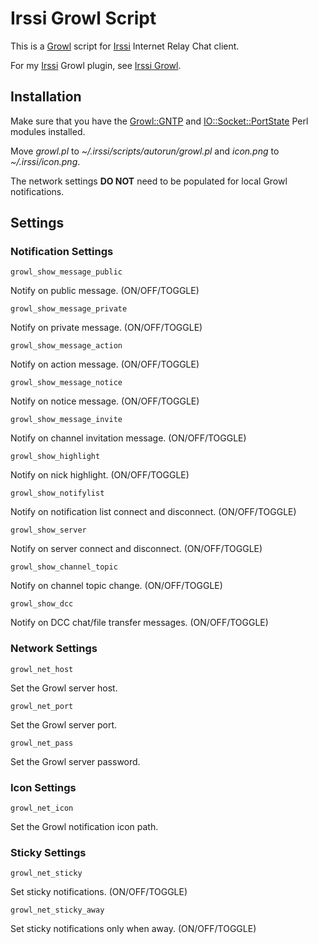 # Irssi Growl Script

This is a [Growl](http://growl.info) script for [Irssi](http://irssi.org/) Internet Relay Chat client.

For my [Irssi](http://weechat.org) Growl plugin, see [Irssi Growl](https://github.com/sorin-ionescu/weechat-growl).

## Installation

Make sure that you have the [Growl::GNTP](http://search.cpan.org/perldoc?Growl::GNTP) and [IO::Socket::PortState](http://search.cpan.org/perldoc?IO::Socket::PortState) Perl modules installed.

Move *growl.pl* to *~/.irssi/scripts/autorun/growl.pl* and *icon.png* to *~/.irssi/icon.png*.

The network settings **DO NOT** need to be populated for local Growl notifications.

## Settings

### Notification Settings

`growl_show_message_public`

Notify on public message. (ON/OFF/TOGGLE)

`growl_show_message_private`

Notify on private message. (ON/OFF/TOGGLE)

`growl_show_message_action`

Notify on action message. (ON/OFF/TOGGLE)

`growl_show_message_notice`

Notify on notice message. (ON/OFF/TOGGLE)

`growl_show_message_invite`

Notify on channel invitation message. (ON/OFF/TOGGLE)

`growl_show_highlight`

Notify on nick highlight. (ON/OFF/TOGGLE)

`growl_show_notifylist`

Notify on notification list connect and disconnect. (ON/OFF/TOGGLE)

`growl_show_server`

Notify on server connect and disconnect. (ON/OFF/TOGGLE)


`growl_show_channel_topic`

Notify on channel topic change. (ON/OFF/TOGGLE)

`growl_show_dcc`

Notify on DCC chat/file transfer messages. (ON/OFF/TOGGLE)

### Network Settings

`growl_net_host`

Set the Growl server host.

`growl_net_port`

Set the Growl server port.

`growl_net_pass`

Set the Growl server password.

### Icon Settings

`growl_net_icon`

Set the Growl notification icon path.

### Sticky Settings

`growl_net_sticky`

Set sticky notifications. (ON/OFF/TOGGLE)

`growl_net_sticky_away`

Set sticky notifications only when away. (ON/OFF/TOGGLE)

